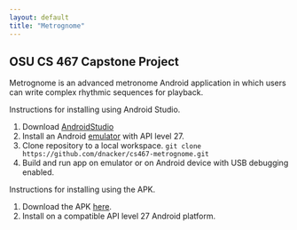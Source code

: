 ```yaml
---
layout: default
title: "Metrognome"
---
```


## OSU CS 467 Capstone Project

Metrognome is an advanced metronome Android application in which users can write complex rhythmic sequences for playback.

Instructions for installing using Android Studio.

1. Download [AndroidStudio](https://developer.android.com/studio)
2. Install an Android [emulator](https://developer.android.com/studio/run/emulator) with API level 27.
3. Clone repository to a local workspace. `git clone https://github.com/dnacker/cs467-metrognome.git`
4. Build and run app on emulator or on Android device with USB debugging enabled.

Instructions for installing using the APK.

1. Download the APK [here](./assets/apk/app-debug.apk).
2. Install on a compatible API level 27 Android platform.